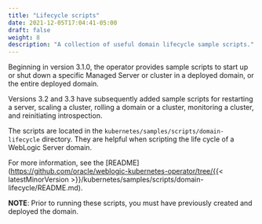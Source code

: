 ```yaml
---
title: "Lifecycle scripts"
date: 2021-12-05T17:04:41-05:00
draft: false
weight: 8
description: "A collection of useful domain lifecycle sample scripts."
---
```


Beginning in version 3.1.0,
the operator provides sample scripts to start up
or shut down a specific Managed Server or cluster in a deployed domain,
or the entire deployed domain.

Versions 3.2 and 3.3 have subsequently added sample scripts for
restarting a server,
scaling a cluster,
rolling a domain or a cluster,
monitoring a cluster,
and reinitiating introspection.

The scripts are located in the `kubernetes/samples/scripts/domain-lifecycle` directory.
They are helpful when scripting the life cycle of a WebLogic Server domain.

For more information,
see the [README](https://github.com/oracle/weblogic-kubernetes-operator/tree/{{< latestMinorVersion >}}/kubernetes/samples/scripts/domain-lifecycle/README.md).

**NOTE**: Prior to running these scripts, you must have previously created and deployed the domain.
